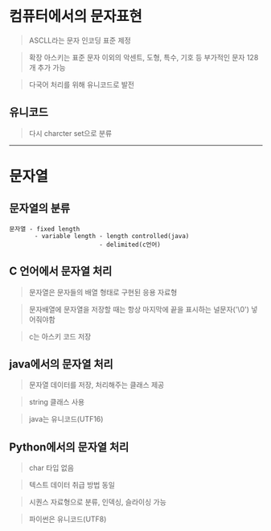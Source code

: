 # 컴퓨터에서의 문자표현

> ASCLL라는 문자 인코딩 표준 제정

> 확장 아스키는 표준 문자 이외의 악센트, 도형, 특수, 기호 등 부가적인 문자 128개 추가 가능

> 다국어 처리를 위해 유니코드로 발전

## 유니코드

> 다시 charcter set으로 분류

---

# 문자열

## 문자열의 분류

```
문자열 - fixed length
       - variable length - length controlled(java)
                         - delimited(c언어)
```

## C 언어에서 문자열 처리

> 문자열은 문자들의 배열 형태로 구현된 응용 자료형

> 문자배열에 문자열을 저장할 때는 항상 마지막에 끝을 표시하는 널문자('\0') 넣어줘야함

> c는 아스키 코드 저장

## java에서의 문자열 처리

> 문자열 데이터를 저장, 처리해주는 클래스 제공

> string 클래스 사용

> java는 유니코드(UTF16)

## Python에서의 문자열 처리

> char 타입 없음

> 텍스트 데이터 취급 방법 동일

> 시퀀스 자료형으로 분류, 인덱싱, 슬라이싱 가능

> 파이썬은 유니코드(UTF8)